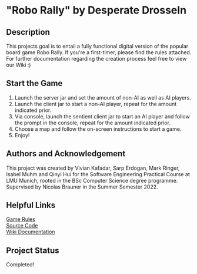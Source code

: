 # "Robo Rally" by Desperate Drosseln

## Description
This projects goal is to entail a fully functional digital version of the popular board game Robo Rally.
If you're a first-timer, please find the rules attached.
<br/>For further documentation regarding the creation process feel free to view our Wiki :)

## Start the Game

1. Launch the server jar and set the amount of non-AI as well as AI players.
2. Launch the client jar to start a non-AI player, repeat for the amount indicated prior.
3. Via console, launch the sentient client jar to start an AI player and follow the prompt in the console, repeat for the amount indicated prior.
4. Choose a map and follow the on-screen instructions to start a game.
6. Enjoy!

## Authors and Acknowledgement
This project was created by Vivian Kafadar, Sarp Erdogan, Mark Ringer, Isabel Muhm and Qinyi Hui for the Software Engineering Practical Course at LMU Munich, rooted in the BSc Computer Science degree programme. Supervised by Nicolas Brauner in the Summer Semester 2022.

## Helpful Links
[Game Rules](https://media.wizards.com/2017/rules/roborally_rules.pdf)
<br/>[Source Code](https://gitlab2.cip.ifi.lmu.de/dbs_sep/dbs_sep2022/desperate_drosseln_hp/-/tree/abgabe)
<br/>[Wiki Documentation](https://gitlab2.cip.ifi.lmu.de/dbs_sep/dbs_sep2022/desperate_drosseln_hp/-/wikis/home)


## Project Status
Completed!